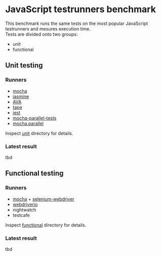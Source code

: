 # JavaScript testrunners benchmark
This benchmark runs the same tests on the most popular JavaScript testrunners and mesures execution time.  
Tests are divided onto two groups:

 * unit 
 * functional

## Unit testing

### Runners

* [mocha](https://github.com/mochajs/mocha)
* [jasmine](https://github.com/jasmine/jasmine)
* [AVA](https://github.com/avajs/ava)
* [tape](https://github.com/substack/tape)
* [jest](https://github.com/facebook/jest)
* [mocha-parallel-tests](https://github.com/yandex/mocha-parallel-tests)
* [mocha.parallel](https://github.com/danielstjules/mocha.parallel)

Inspect [unit](/unit) directory for details.

### Latest result

tbd

## Functional testing

### Runners

 * [mocha](https://github.com/mochajs/mocha) + [selenium-webdriver](https://www.npmjs.com/package/selenium-webdriver)
 * [webdriverio](http://webdriver.io)
 * nightwatch
 * testcafe

Inspect [functional](/functional) directory for details.

### Latest result

tbd
